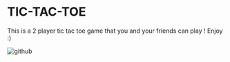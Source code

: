 # TIC-TAC-TOE 

This is a 2 player tic tac toe game that you and your friends can play ! Enjoy :)


![github](https://media.giphy.com/media/50S8VqiHzIMOgCayIS/giphy.gif)
